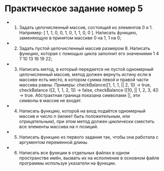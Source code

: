 # Практическое задание номер 5

* 1. Задать целочисленный массив, состоящий из элементов 0 и 1. Например: [ 1, 1, 0, 0, 1, 0, 1, 1, 0, 0 ]. Написать функцию, заменяющую в принятом массиве 0 на 1, 1 на 0;

* 2. Задать пустой целочисленный массив размером 8. Написать функцию, которая с помощью цикла заполнит его значениями 1 4 7 10 13 16 19 22;
  
* 3. Написать метод, в который передается не пустой одномерный целочисленный массив, метод должен вернуть истину если в массиве есть место, в котором сумма левой и правой части массива равны. Примеры: checkBalance([1, 1, 1, || 2, 1]) → true, checkBalance ([2, 1, 1, 2, 1]) → false, checkBalance ([10, || 1, 2, 3, 4]) → true. Абстрактная граница показана символами ||, эти символы в массив не входят.

* 4. Написать функцию, которой на вход подаётся одномерный массив и число n (может быть положительным, или отрицательным), при этом метод должен циклически сместить все элементы массива на n позиций. 

* 5. Написать функцию из первого задания так, чтобы она работала с аргументом переменной длины.

* 6. Написать все функции в отдельных файлах в одном пространстве имён, вызвать их на исполнение в основном файле программы используя указатели на функции.

